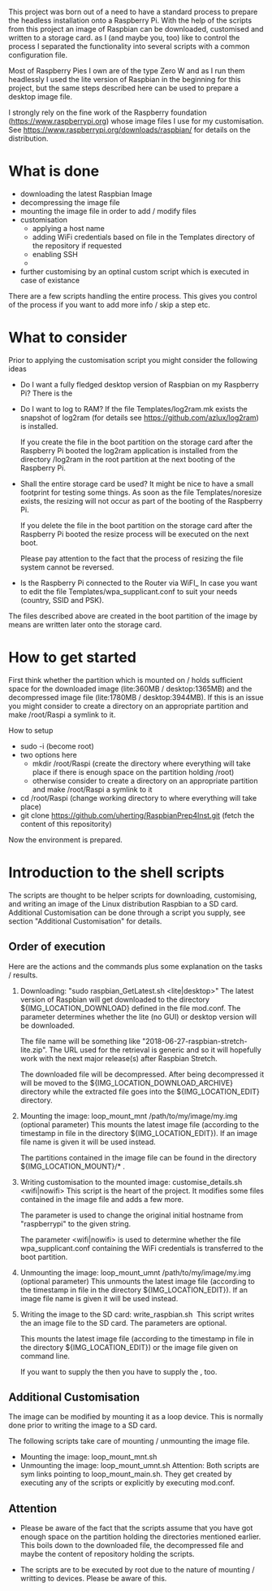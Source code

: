 This project was born out of a need to have a standard process to prepare the headless installation onto a Raspberry Pi. With the help of the scripts from this project an image of Raspbian can be downloaded, customised and written to a storage card. as I (and maybe you, too) like to control the process I separated the functionality into several scripts with a common configuration file. 

Most of Raspberry Pies I own are of the type Zero W and as I run them headlessly I used the lite version of Raspbian in the beginning for this project, but the same steps described here can be used to prepare a desktop image file.
 
I strongly rely on the fine work of the Raspberry foundation (https://www.raspberrypi.org) whose image files I use for my customisation. See https://www.raspberrypi.org/downloads/raspbian/ for details on the distribution.

What is done 
============
* downloading the latest Raspbian Image
* decompressing the image file
* mounting the image file in order to add / modify files
* customisation
  - applying a host name
  - adding WiFi credentials based on file in the Templates directory of the repository if requested
  - enabling SSH
  - 
* further customising by an optinal custom script which is executed in case of existance

There are a few scripts handling the entire  process. This gives you 
control of the process if you want to add more info / skip a step etc.

What to consider
================
Prior to applying the customisation script you might consider the following ideas

* Do I want a fully fledged desktop version of Raspbian on my Raspberry Pi?
  There is the 
* Do I want to log to RAM? If the file Templates/log2ram.mk exists the snapshot of 
  log2ram (for details see https://github.com/azlux/log2ram) is installed. 

  If you create the file in the boot partition on the storage card after 
  the Raspberry Pi booted the log2ram application is installed from the 
  directory /log2ram in the root partition at the next booting of the 
  Raspberry Pi.
* Shall the entire storage card be used? It might be nice to have a small 
  footprint for testing some things. As soon as the file Templates/noresize 
  exists, the resizing will not occur as part of the booting of the Raspberry Pi.

  If you delete the file in the boot partition on the storage card after 
  the Raspberry Pi booted the resize process will be executed on the next boot.

  Please pay attention to the fact that the process of resizing the file 
  system cannot be reversed.
* Is the Raspberry Pi connected to the Router via WiFI_ In case you want to 
  edit the file Templates/wpa_supplicant.conf to suit your needs (country, 
  SSID and PSK).

The files described above are created in the boot partition of the image by 
means are written later onto the storage card. 

How to get started
==================

First think whether the partition which is mounted on / holds sufficient space for the downloaded image (lite:360MB / desktop:1365MB) and the decompressed image file (lite:1780MB / desktop:3944MB). If this is an issue you might consider to create a directory on an appropriate partition and make /root/Raspi a symlink to it.

How to setup 
* sudo -i (become root)
* two options here
  - mkdir /root/Raspi (create the directory where everything will take place if there is enough space on the partition holding /root)
  - otherwise consider to create a directory on an appropriate partition and make /root/Raspi a symlink to it
* cd /root/Raspi (change working directory to where everything will take place)
* git clone https://github.com/uherting/RaspbianPrep4Inst.git (fetch the content of this repositority)

Now the environment is prepared. 

Introduction to the shell scripts
=================================

The scripts are thought to be helper scripts for downloading, customising,
and writing an image of the Linux distribution Raspbian to a SD card.
Additional Customisation can be done through a script you supply, see 
section "Additional Customisation" for details.

Order of execution
------------------
Here are the actions and the commands plus some explanation on the tasks / results.

1) Downloading: "sudo raspbian_GetLatest.sh <lite|desktop>"
   The latest version of Raspbian will get downloaded to the directory 
   ${IMG_LOCATION_DOWNLOAD} defined in the file mod.conf. The parameter 
   determines whether the lite (no GUI) or desktop version will be downloaded.

   The file name will be something like "2018-06-27-raspbian-stretch-lite.zip".
   The URL used for the retrieval is generic and so it will hopefully work
   with the next major release(s) after Raspbian Stretch.

   The downloaded file will be decompressed. After being decompressed it 
   will be moved to the ${IMG_LOCATION_DOWNLOAD_ARCHIVE} directory while 
   the extracted file goes into the ${IMG_LOCATION_EDIT} directory.

2) Mounting the image: loop_mount_mnt /path/to/my/image/my.img (optional parameter)
   This mounts the latest image file (according to the timestamp in file
   in the directory ${IMG_LOCATION_EDIT}). If an image file name is given
   it will be used instead.
   
   The partitions contained in the image file can be found in the directory 
   ${IMG_LOCATION_MOUNT}/* .

3) Writing customisation to the mounted image: customise_details.sh <hostname> <wifi|nowifi>
   This script is the heart of the project. It modifies some files 
   contained in the image file and adds a few more. 

   The parameter <hostname> is used to change the original initial 
   hostname from "raspberrypi" to the given string.

   The parameter <wifi|nowifi> is used to determine whether the file 
   wpa_supplicant.conf containing the WiFi credentials is transferred 
   to the boot partition.

4) Unmounting the image: loop_mount_umnt /path/to/my/image/my.img (optional parameter)
   This unmounts the latest image file (according to the timestamp in file
   in the directory ${IMG_LOCATION_EDIT}). If an image file name is given
   it will be used instead.

5) Writing the image to the SD card: write_raspbian.sh <image filename> <SD card device>
   This script writes the an image file to the SD card. The parameters 
   are optional.

   This mounts the latest image file (according to the timestamp in file
   in the directory ${IMG_LOCATION_EDIT}) or the image file given on 
   command line.

   If you want to supply the <SD card device> then you have to supply the <image filename>, too.


Additional Customisation
------------------------
The image can be modified by mounting it as a loop device. This is normally
done prior to writing the image to a SD card.

The following scripts take care of mounting / unmounting the image file.
 - Mounting the image: loop_mount_mnt.sh <filenameOfRaspbianImage>
 - Unmounting the image: loop_mount_umnt.sh <filenameOfRaspbianImage>
Attention:
Both scripts are sym links pointing to loop_mount_main.sh. They get created
by executing any of the scripts or explicitly by executing mod.conf.

Attention
---------
* Please be aware of the fact that the scripts assume that you have got 
  enough space on the partition holding the directories mentioned 
  earlier. This boils down to the downloaded file, the decompressed file 
  and maybe the content of repository holding the scripts.

* The scripts are to be executed by root due to the nature of mounting / 
  writting to devices. Please be aware of this.
